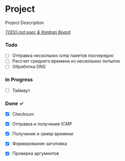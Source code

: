 # Project

Project Description

<em>[TODO.md spec & Kanban Board](https://bit.ly/3fCwKfM)</em>

### Todo

- [ ] Отправка нескольких icmp пакетов поочередно  
- [ ] Рассчет среднего времени из нескольких попыток  
- [ ] Обработка DNS  

### In Progress

- [ ] Таймаут  

### Done ✓

- [x] Checksum  
- [x] Отправка и получение ICMP  
- [x] Получение и замер времени  
- [x] Формирование заголовка  
- [x] Проверка аргументов  

